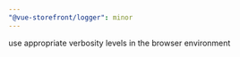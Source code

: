 ```yaml
---
"@vue-storefront/logger": minor
---
```


use appropriate verbosity levels in the browser environment
